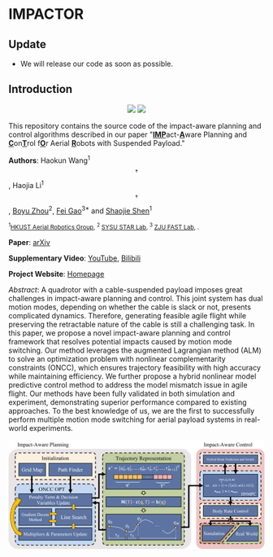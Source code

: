 <head>
    <script src="https://cdn.mathjax.org/mathjax/latest/MathJax.js?config=TeX-AMS-MML_HTMLorMML" type="text/javascript"></script>
    <script type="text/x-mathjax-config">
        MathJax.Hub.Config({
            tex2jax: {
            skipTags: ['script', 'noscript', 'style', 'textarea', 'pre'],
            inlineMath: [['$','$']]
            }
        });
    </script>
</head>

# IMPACTOR
## Update
- We will release our code as soon as possible.
## Introduction
<div align=center>
  <img src="images/gif-scenario_1.gif" width=400px>
  <img src="images/gif-scenario_2.gif" width=400px>
</div>

This repository contains the source code of the impact-aware planning and control algorithms described in our paper "<u>__IMP__</u>act-<u>__A__</u>ware Planning and <u>__C__</u>on<u>__T__</u>rol f<u>__O__</u>r Aerial <u>__R__</u>obots with Suspended Payload."

__Authors__: Haokun Wang<sup>1$$\dag$$</sup>, Haojia Li<sup>1$$\dag$$</sup>, [Boyu Zhou](https://boyuzhou.net/)<sup>2</sup>, [Fei Gao](http://zju-fast.com/fei-gao/)<sup>3*</sup> and [Shaojie Shen](https://uav.hkust.edu.hk/group/)<sup>1</sup>

<small><sup>1</sup>[HKUST Aerial Robotics Group](https://uav.hkust.edu.hk/), <sup>2</sup> [SYSU STAR Lab](https://boyuzhou.net/), <sup>3</sup> [ZJU FAST Lab](http://zju-fast.com/), .</small>

__Paper__: [arXiv]()

__Supplementary Video__: [YouTube](), [Bilibili]()

__Project Website__: [Homepage](https://sites.google.com/view/suspended-payload/)

_Abstract_: A quadrotor with a cable-suspended payload imposes great challenges in impact-aware planning and control. 
This joint system has dual motion modes, depending on whether the cable is slack or not, presents complicated dynamics. 
Therefore, generating feasible agile flight while preserving the retractable nature of the cable is still a challenging task. 
In this paper, we propose a novel impact-aware planning and control framework that resolves potential impacts caused by motion mode switching. 
Our method leverages the augmented Lagrangian method (ALM) to solve an optimization problem with nonlinear complementarity constraints (ONCC), which ensures trajectory feasibility with high accuracy while maintaining efficiency. 
We further propose a hybrid nonlinear model predictive control method to address the model mismatch issue in agile flight. 
Our methods have been fully validated in both simulation and experiment, demonstrating superior performance compared to existing approaches. 
To the best knowledge of us, we are the first to successfully perform multiple motion mode switching for aerial payload systems in real-world experiments.

![SystemDiagram](images/fig-system_diagram.png)

